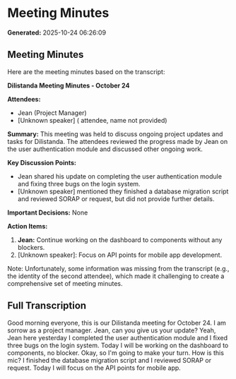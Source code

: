 # Meeting Minutes

**Generated:** 2025-10-24 06:26:09

## Meeting Minutes

Here are the meeting minutes based on the transcript:

**Dilistanda Meeting Minutes - October 24**

**Attendees:** 

* Jean (Project Manager)
* [Unknown speaker] ( attendee, name not provided)

**Summary:**
This meeting was held to discuss ongoing project updates and tasks for Dilistanda. The attendees reviewed the progress made by Jean on the user authentication module and discussed other ongoing work.

**Key Discussion Points:**

* Jean shared his update on completing the user authentication module and fixing three bugs on the login system.
* [Unknown speaker] mentioned they finished a database migration script and reviewed SORAP or request, but did not provide further details.

**Important Decisions:**
None

**Action Items:**

1. **Jean:** Continue working on the dashboard to components without any blockers.
2. [Unknown speaker]: Focus on API points for mobile app development.

Note: Unfortunately, some information was missing from the transcript (e.g., the identity of the second attendee), which made it challenging to create a comprehensive set of meeting minutes.

## Full Transcription

Good morning everyone, this is our Dilistanda meeting for October 24. I am sorrow as a project manager. Jean, can you give us your update? Yeah, Jean here yesterday I completed the user authentication module and I fixed three bugs on the login system. Today I will be working on the dashboard to components, no blocker. Okay, so I'm going to make your turn. How is this mic? I finished the database migration script and I reviewed SORAP or request. Today I will focus on the API points for mobile app.
